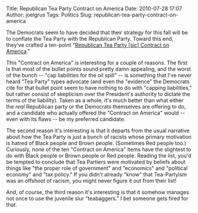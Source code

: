 Title: Republican Tea Party Contract on America
Date: 2010-07-28 17:07
Author: joelgrus
Tags: Politics
Slug: republican-tea-party-contract-on-america

The Democrats seem to have decided that their strategy for this fall
will be to conflate the Tea Party with the Republican Party. Toward this
end, they've crafted a ten-point "[Republican Tea Party [sic] Contract
on America](http://my.democrats.org/page/content/tpgop)."

This "Contract on America" is interesting for a couple of reasons. The
first is that most of the bullet points sound pretty damn appealing, and
the worst of the bunch -- "cap liabilities for the oil spill" -- is
something that I've never heard "Tea Party" types advocate (and even the
"evidence" the Democrats cite for that bullet point seem to have nothing
to do with "capping liabilities," but rather consist of skepticism over
the President's authority to dictate the terms of the liability). Taken
as a whole, it's much better than what either the *real* Republican
party or the Democrats themselves are offering to do, and a candidate
who actually offered the "Contract on America" would -- even with its
flaws -- be my preferred candidate.

The second reason it's interesting is that it departs from the usual
narrative about how the Tea Party is just a bunch of racists whose
primary motivation is hatred of Black people and Brown people.
(Sometimes Red people too.) Curiously, none of the ten "Contract on
America" items have the slightest to do with Black people or Brown
people or Red people. Reading the list, you'd be tempted to conclude
that Tea Partiers were motivated by beliefs about things like "the
proper role of government" and "economics" and "political economy" and
"tax policy." If you didn't already "know" that Tea-Partyism was an
offshoot of racism, you might never figure it out from their list!

And, of course, the third reason it's interesting is that it somehow
manages not once to use the juvenile slur "teabaggers." I bet someone
gets fired for that.
